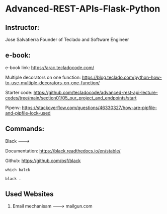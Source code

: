 # Advanced-REST-APIs-Flask-Python

## Instructor:

Jose Salvatierra Founder of Teclado and Software Engineer

## e-book:

e-book link: https://arac.tecladocode.com/

Multiple decorators on one function: https://blog.teclado.com/python-how-to-use-multiple-decorators-on-one-function/

Starter code: https://github.com/tecladocode/advanced-rest-api-lecture-codes/tree/main/section01/05_our_project_and_endpoints/start

Pipenv: https://stackoverflow.com/questions/46330327/how-are-pipfile-and-pipfile-lock-used

## Commands:

Black ---> 

Documentation: https://black.readthedocs.io/en/stable/

Github: https://github.com/psf/black
```
which balck

black .
```

## Used Websites

1. Email mechanisam ---> mailgun.com